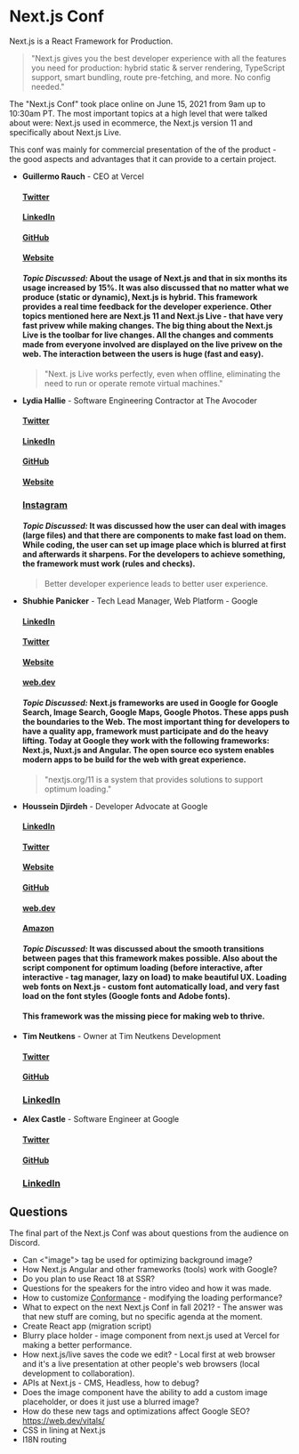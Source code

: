 # Next.js Conf

Next.js is a React Framework for Production.

> "Next.js gives you the best developer experience with all the features you need for production: hybrid static & server rendering, TypeScript support, smart bundling, route pre-fetching, and more. No config needed."

The "Next.js Conf" took place online on June 15, 2021 from 9am up to 10:30am PT. The most important topics at a high level that were talked about were: Next.js used in ecommerce, the Next.js version 11 and specifically about Next.js Live.

This conf was mainly for commercial presentation of the of the product - the good aspects and advantages that it can provide to a certain project.

- **Guillermo Rauch** - CEO at Vercel

  #### [Twitter](https://twitter.com/rauchg?ref_src=twsrc%5Egoogle%7Ctwcamp%5Eserp%7Ctwgr%5Eauthor)

  #### [LinkedIn](https://www.linkedin.com/in/guillermo-rauch-b834b917b)

  #### [GitHub](https://github.com/rauchg)

  #### [Website](https://rauchg.com/)

  #### _Topic Discussed:_ About the usage of Next.js and that in six months its usage increased by 15%. It was also discussed that no matter what we produce (static or dynamic), Next.js is hybrid. This framework provides a real time feedback for the developer experience. Other topics mentioned here are Next.js 11 and Next.js Live - that have very fast privew while making changes. The big thing about the Next.js Live is the toolbar for live changes. All the changes and comments made from everyone involved are displayed on the live privew on the web. The interaction between the users is huge (fast and easy).

  > "Next. js Live works perfectly, even when offline, eliminating the need to run or operate remote virtual machines."

- **Lydia Hallie** - Software Engineering Contractor at The Avocoder

  #### [Twitter](https://twitter.com/lydiahallie?lang=en)

  #### [LinkedIn](https://www.linkedin.com/in/lydia-hallie)

  #### [GitHub](https://github.com/lydiahallie)

  #### [Website](https://www.theavocoder.com/)

  ### [Instagram](https://www.instagram.com/theavocoder/?hl=en)

  #### _Topic Discussed:_ It was discussed how the user can deal with images (large files) and that there are components to make fast load on them. While coding, the user can set up image place which is blurred at first and afterwards it sharpens. For the developers to achieve something, the framework must work (rules and checks).

  > Better developer experience leads to better user experience.

- **Shubhie Panicker** - Tech Lead Manager, Web Platform - Google

  #### [LinkedIn](https://www.linkedin.com/in/shubhie-panicker-b704653/)

  #### [Twitter](https://twitter.com/shubhie?lang=en)

  #### [Website](https://www.shubhie.com/)

  #### [web.dev](https://web.dev/authors/shubhie/)

  #### _Topic Discussed:_ Next.js frameworks are used in Google for Google Search, Image Search, Google Maps, Google Photos. These apps push the boundaries to the Web. The most important thing for developers to have a quality app, framework must participate and do the heavy lifting. Today at Google they work with the following frameworks: Next.js, Nuxt.js and Angular. The open source eco system enables modern apps to be build for the web with great experience.

  > "nextjs.org/11 is a system that provides solutions to support optimum loading."

- **Houssein Djirdeh** - Developer Advocate at Google

  #### [LinkedIn](https://www.linkedin.com/in/housseindjirdeh/)

  #### [Twitter](https://twitter.com/hdjirdeh?ref_src=twsrc%5Egoogle%7Ctwcamp%5Eserp%7Ctwgr%5Eauthor)

  #### [Website](https://houssein.me/)

  #### [GitHub](https://github.com/housseindjirdeh)

  #### [web.dev](https://web.dev/authors/houssein/)

  #### [Amazon](https://www.amazon.com/Houssein-Djirdeh/e/B0823578VX%3Fref=dbs_a_mng_rwt_scns_share)

  #### _Topic Discussed:_ It was discussed about the smooth transitions between pages that this framework makes possible. Also about the script component for optimum loading (before interactive, after interactive - tag manager, lazy on load) to make beautiful UX. Loading web fonts on Next.js - custom font automatically load, and very fast load on the font styles (Google fonts and Adobe fonts).

  #### This framework was the missing piece for making web to thrive.

- **Tim Neutkens** - Owner at Tim Neutkens Development

  #### [Twitter](https://twitter.com/timneutkens)

  #### [GitHub](https://github.com/timneutkens)

  ### [LinkedIn](https://www.linkedin.com/in/tim-neutkens-5a6733168/?originalSubdomain=nl)

- **Alex Castle** - Software Engineer at Google

  #### [Twitter](https://twitter.com/atcastle)

  #### [GitHub](https://github.com/atcastle)

  ### [LinkedIn](hhttps://www.linkedin.com/in/atcastle/)

## Questions

The final part of the Next.js Conf was about questions from the audience on Discord.

- Can <"image"> tag be used for optimizing background image?
- How Next.js Angular and other frameworks (tools) work with Google?
- Do you plan to use React 18 at SSR?
- Questions for the speakers for the intro video and how it was made.
- How to customize [Conformance](https://web.dev/conformance/) - modifying the loading performance?
- What to expect on the next Next.js Conf in fall 2021? - The answer was that new stuff are coming, but no specific agenda at the moment.
- Create React app (migration script)
- Blurry place holder - image component from next.js used at Vercel for making a better performance.
- How next.js/live saves the code we edit? - Local first at web browser and it's a live presentation at other people's web browsers (local development to collaboration).
- APIs at Next.js - CMS, Headless, how to debug?
- Does the image component have the ability to add a custom image placeholder, or does it just use a blurred image?
- How do these new tags and optimizations affect Google SEO? https://web.dev/vitals/
- CSS in lining at Next.js
- I18N routing
